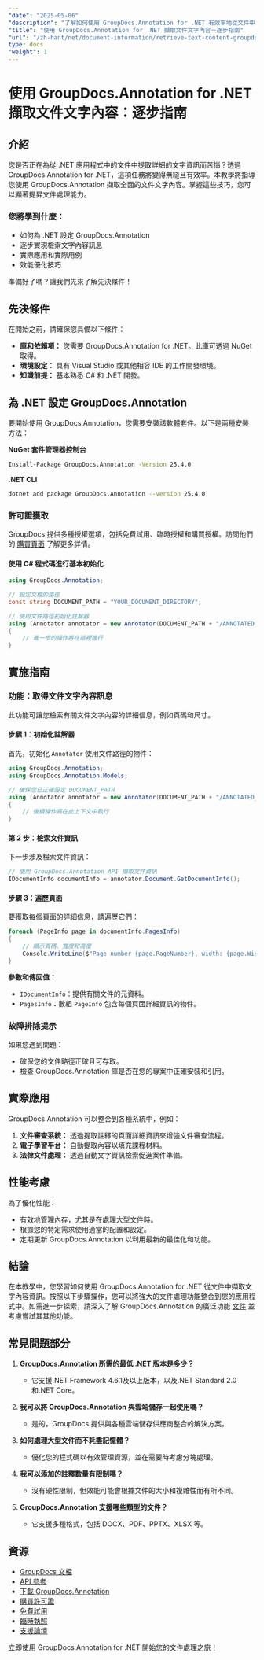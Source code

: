 ```yaml
---
"date": "2025-05-06"
"description": "了解如何使用 GroupDocs.Annotation for .NET 有效率地從文件中擷取文字內容。遵循本逐步指南，提升您的文件處理能力。"
"title": "使用 GroupDocs.Annotation for .NET 擷取文件文字內容－逐步指南"
"url": "/zh-hant/net/document-information/retrieve-text-content-groupdocs-annotation-net/"
type: docs
"weight": 1
---
```


# 使用 GroupDocs.Annotation for .NET 擷取文件文字內容：逐步指南

## 介紹

您是否正在為從 .NET 應用程式中的文件中提取詳細的文字資訊而苦惱？透過 GroupDocs.Annotation for .NET，這項任務將變得無縫且有效率。本教學將指導您使用 GroupDocs.Annotation 擷取全面的文件文字內容。掌握這些技巧，您可以顯著提昇文件處理能力。

### 您將學到什麼：
- 如何為 .NET 設定 GroupDocs.Annotation
- 逐步實現檢索文字內容訊息
- 實際應用和實際用例
- 效能優化技巧

準備好了嗎？讓我們先來了解先決條件！

## 先決條件

在開始之前，請確保您具備以下條件：

- **庫和依賴項：** 您需要 GroupDocs.Annotation for .NET。此庫可透過 NuGet 取得。
- **環境設定：** 具有 Visual Studio 或其他相容 IDE 的工作開發環境。
- **知識前提：** 基本熟悉 C# 和 .NET 開發。

## 為 .NET 設定 GroupDocs.Annotation

要開始使用 GroupDocs.Annotation，您需要安裝該軟體套件。以下是兩種安裝方法：

**NuGet 套件管理器控制台**
```bash
Install-Package GroupDocs.Annotation -Version 25.4.0
```

**.NET CLI**
```bash
dotnet add package GroupDocs.Annotation --version 25.4.0
```

### 許可證獲取

GroupDocs 提供多種授權選項，包括免費試用、臨時授權和購買授權。訪問他們的 [購買頁面](https://purchase.groupdocs.com/buy) 了解更多詳情。

#### 使用 C# 程式碼進行基本初始化

```csharp
using GroupDocs.Annotation;

// 設定文檔的路徑
const string DOCUMENT_PATH = "YOUR_DOCUMENT_DIRECTORY";

// 使用文件路徑初始化註解器
using (Annotator annotator = new Annotator(DOCUMENT_PATH + "/ANNOTATED_DOCX"))
{
    // 進一步的操作將在這裡進行
}
```

## 實施指南

### 功能：取得文件文字內容訊息

此功能可讓您檢索有關文件文字內容的詳細信息，例如頁碼和尺寸。

#### 步驟 1：初始化註解器

首先，初始化 `Annotator` 使用文件路徑的物件：

```csharp
using GroupDocs.Annotation;
using GroupDocs.Annotation.Models;

// 確保您已正確設定 DOCUMENT_PATH
using (Annotator annotator = new Annotator(DOCUMENT_PATH + "/ANNOTATED_DOCX"))
{
    // 後續操作將在此上下文中執行
}
```

#### 第 2 步：檢索文件資訊

下一步涉及檢索文件資訊：

```csharp
// 使用 GroupDocs.Annotation API 擷取文件資訊
IDocumentInfo documentInfo = annotator.Document.GetDocumentInfo();
```

#### 步驟 3：遍歷頁面

要獲取每個頁面的詳細信息，請遍歷它們：

```csharp
foreach (PageInfo page in documentInfo.PagesInfo)
{
    // 顯示頁碼、寬度和高度
    Console.WriteLine($"Page number {page.PageNumber}, width: {page.Width} and height: {page.Height}");
}
```

**參數和傳回值：**
- `IDocumentInfo`：提供有關文件的元資料。
- `PagesInfo`：數組 `PageInfo` 包含每個頁面詳細資訊的物件。

### 故障排除提示

如果您遇到問題：
- 確保您的文件路徑正確且可存取。
- 檢查 GroupDocs.Annotation 庫是否在您的專案中正確安裝和引用。

## 實際應用

GroupDocs.Annotation 可以整合到各種系統中，例如：
1. **文件審查系統：** 透過提取註釋的頁面詳細資訊來增強文件審查流程。
2. **電子學習平台：** 自動提取內容以填充課程材料。
3. **法律文件處理：** 透過自動文字資訊檢索促進案件準備。

## 性能考慮

為了優化性能：
- 有效地管理內存，尤其是在處理大型文件時。
- 根據您的特定需求使用適當的配置和設定。
- 定期更新 GroupDocs.Annotation 以利用最新的最佳化和功能。

## 結論

在本教學中，您學習如何使用 GroupDocs.Annotation for .NET 從文件中擷取文字內容資訊。按照以下步驟操作，您可以將強大的文件處理功能整合到您的應用程式中。如需進一步探索，請深入了解 GroupDocs.Annotation 的廣泛功能 [文件](https://docs.groupdocs.com/annotation/net/) 並考慮嘗試其其他功能。

## 常見問題部分

1. **GroupDocs.Annotation 所需的最低 .NET 版本是多少？**
   - 它支援.NET Framework 4.6.1及以上版本，以及.NET Standard 2.0和.NET Core。

2. **我可以將 GroupDocs.Annotation 與雲端儲存一起使用嗎？**
   - 是的，GroupDocs 提供與各種雲端儲存供應商整合的解決方案。

3. **如何處理大型文件而不耗盡記憶體？**
   - 優化您的程式碼以有效管理資源，並在需要時考慮分塊處理。

4. **我可以添加的註釋數量有限制嗎？**
   - 沒有硬性限制，但效能可能會根據文件的大小和複雜性而有所不同。

5. **GroupDocs.Annotation 支援哪些類型的文件？**
   - 它支援多種格式，包括 DOCX、PDF、PPTX、XLSX 等。

## 資源
- [GroupDocs 文檔](https://docs.groupdocs.com/annotation/net/)
- [API 參考](https://reference.groupdocs.com/annotation/net/)
- [下載 GroupDocs.Annotation](https://releases.groupdocs.com/annotation/net/)
- [購買許可證](https://purchase.groupdocs.com/buy)
- [免費試用](https://releases.groupdocs.com/annotation/net/)
- [臨時執照](https://purchase.groupdocs.com/temporary-license/)
- [支援論壇](https://forum.groupdocs.com/c/annotation/) 

立即使用 GroupDocs.Annotation for .NET 開始您的文件處理之旅！
